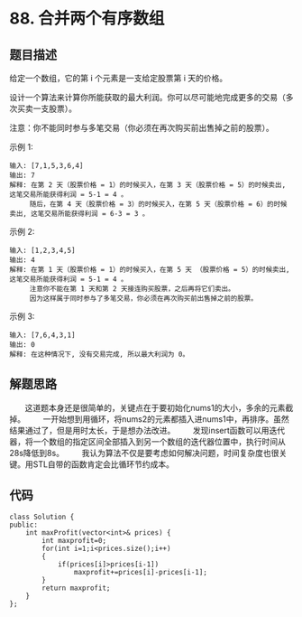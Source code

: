 # 88. 合并两个有序数组

## 题目描述
给定一个数组，它的第 i 个元素是一支给定股票第 i 天的价格。
		
设计一个算法来计算你所能获取的最大利润。你可以尽可能地完成更多的交易（多次买卖一支股票）。
		
注意：你不能同时参与多笔交易（你必须在再次购买前出售掉之前的股票）。
		
示例 1:
```
输入: [7,1,5,3,6,4]
输出: 7
解释: 在第 2 天（股票价格 = 1）的时候买入，在第 3 天（股票价格 = 5）的时候卖出, 这笔交易所能获得利润 = 5-1 = 4 。
     随后，在第 4 天（股票价格 = 3）的时候买入，在第 5 天（股票价格 = 6）的时候卖出, 这笔交易所能获得利润 = 6-3 = 3 。
```
示例 2:
```
输入: [1,2,3,4,5]
输出: 4
解释: 在第 1 天（股票价格 = 1）的时候买入，在第 5 天 （股票价格 = 5）的时候卖出, 这笔交易所能获得利润 = 5-1 = 4 。
     注意你不能在第 1 天和第 2 天接连购买股票，之后再将它们卖出。
     因为这样属于同时参与了多笔交易，你必须在再次购买前出售掉之前的股票。
```
示例 3:
```
输入: [7,6,4,3,1]
输出: 0
解释: 在这种情况下, 没有交易完成, 所以最大利润为 0。
```
## 解题思路
&#160; &#160; &#160; &#160;这道题本身还是很简单的，关键点在于要初始化nums1的大小，多余的元素截掉。
&#160; &#160; &#160; &#160;一开始想到用循环，将nums2的元素都插入进nums1中，再排序。虽然结果通过了，但是用时太长，于是想办法改进。
&#160; &#160; &#160; &#160;发现insert函数可以用迭代器，将一个数组的指定区间全部插入到另一个数组的迭代器位置中，执行时间从28s降低到8s。
&#160; &#160; &#160; &#160;我认为算法不仅是要考虑如何解决问题，时间复杂度也很关键。用STL自带的函数肯定会比循环节约成本。


## 代码
```
class Solution {
public:
    int maxProfit(vector<int>& prices) {
        int maxprofit=0;
        for(int i=1;i<prices.size();i++)
        {
            if(prices[i]>prices[i-1])
                maxprofit+=prices[i]-prices[i-1];
        }
        return maxprofit;
    }
};
```